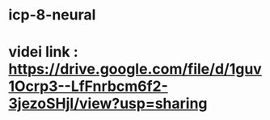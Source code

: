 # icp-8-neural

# videi link : https://drive.google.com/file/d/1guv1Ocrp3--LfFnrbcm6f2-3jezoSHjI/view?usp=sharing
